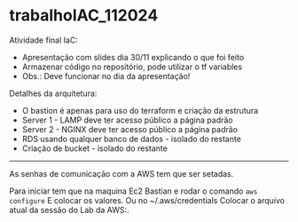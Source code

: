 # trabalhoIAC_112024

Atividade final IaC:
- Apresentação com slides dia 30/11 explicando o que foi feito
- Armazenar código no repositório, pode utilizar o tf variables
- Obs.: Deve funcionar no dia da apresentação!

Detalhes da arquitetura:
- O bastion é apenas para uso do terraform e criação da estrutura
- Server 1 - LAMP deve ter acesso público a página padrão
- Server 2 - NGINX deve ter acesso público a página padrão
- RDS usando qualquer banco de dados - isolado do restante
- Criação de bucket - isolado do restante


------------------------------
As senhas de comunicação com a AWS tem que ser setadas.

Para iniciar tem que na maquina Ec2 Bastian e rodar o comando  `aws configure` E colocar os valores.
Ou no ~/.aws/credentials
Colocar o arquivo atual da sessão do Lab da AWS:.
